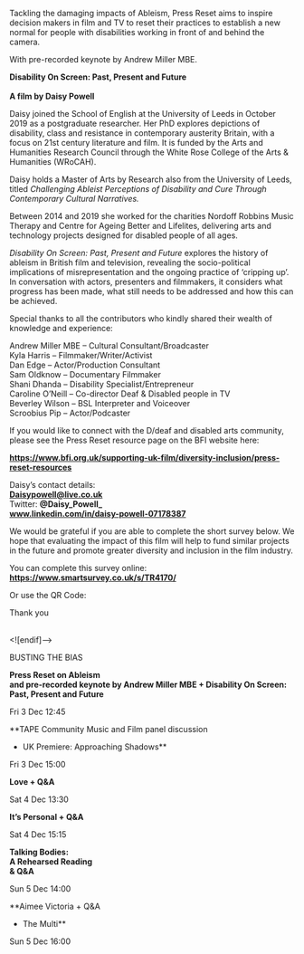 

Tackling the damaging impacts of Ableism, Press Reset aims to inspire decision makers in film and TV to reset their practices to establish a new normal for people with disabilities working in front of and behind the camera.

With pre-recorded keynote by Andrew Miller MBE.  

**Disability On Screen: Past, Present and Future<br>  
A film by Daisy Powell**

Daisy joined the School of English at the University of Leeds in October 2019 as a postgraduate researcher. Her PhD explores depictions of disability, class and resistance in contemporary austerity Britain, with a focus on 21st century literature and film. It is funded by the Arts and Humanities Research Council through the White Rose College of the Arts & Humanities (WRoCAH).

Daisy holds a Master of Arts by Research also from the University of Leeds, titled _Challenging Ableist Perceptions of Disability and Cure Through Contemporary Cultural Narratives._

Between 2014 and 2019 she worked for the charities Nordoff Robbins Music Therapy and Centre for Ageing Better and Lifelites, delivering arts and technology projects designed for disabled people of all ages.

_Disability On Screen: Past, Present and Future_  explores the history of ableism in British film and television, revealing the socio-political implications of misrepresentation and the ongoing practice of ‘cripping up’. In conversation with actors, presenters and filmmakers, it considers what progress has been made, what still needs to be addressed and how this can be achieved.

Special thanks to all the contributors who kindly shared their wealth of knowledge and experience:

Andrew Miller MBE – Cultural Consultant/Broadcaster  
Kyla Harris – Filmmaker/Writer/Activist  
Dan Edge – Actor/Production Consultant  
Sam Oldknow – Documentary Filmmaker  
Shani Dhanda – Disability Specialist/Entrepreneur  
Caroline O’Neill – Co-director Deaf & Disabled people in TV  
Beverley Wilson – BSL Interpreter and Voiceover  
Scroobius Pip – Actor/Podcaster

If you would like to connect with the D/deaf and disabled arts community, please see the Press Reset resource page on the BFI website here:

**https://www.bfi.org.uk/supporting-uk-film/diversity-inclusion/press-reset-resources**

Daisy’s contact details:  
**Daisypowell@live.co.uk**  
Twitter: **@Daisy_Powell_**  
**www.linkedin.com/in/daisy-powell-07178387**

We would be grateful if you are able to complete the short survey below. We hope that evaluating the impact of this film will help to fund similar projects in the future and promote greater diversity and inclusion in the film industry.

You can complete this survey online: **https://www.smartsurvey.co.uk/s/TR4170/**

Or use the QR Code:

Thank you
<br><br>

<![endif]-->

BUSTING THE BIAS

**Press Reset on Ableism  
and pre-recorded keynote by Andrew Miller MBE + Disability On Screen: Past, Present and Future**

Fri 3 Dec 12:45

**TAPE Community Music and Film panel discussion  
+ UK Premiere: Approaching Shadows**

Fri 3 Dec 15:00

**Love + Q&A**

Sat 4 Dec 13:30

**It’s Personal + Q&A**

Sat 4 Dec 15:15

**Talking Bodies:  
A Rehearsed Reading  
& Q&A**

Sun 5 Dec 14:00

**Aimee Victoria + Q&A  
+ The Multi**

Sun 5 Dec 16:00
<!--stackedit_data:
eyJoaXN0b3J5IjpbLTE4MDIzMDI3NzFdfQ==
-->